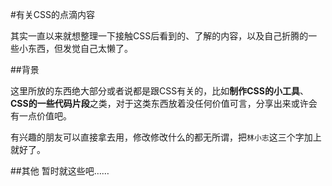 #有关CSS的点滴内容

其实一直以来就想整理一下接触CSS后看到的、了解的内容，以及自己折腾的一些小东西，但发觉自己太懒了。

##背景

这里所放的东西绝大部分或者说都是跟CSS有关的，比如**制作CSS的小工具**、**CSS的一些代码片段**之类，对于这类东西放着没任何价值可言，分享出来或许会有一点价值吧。

有兴趣的朋友可以直接拿去用，修改修改什么的都无所谓，把`林小志`这三个字加上就好了。

##其他
暂时就这些吧……